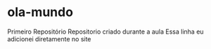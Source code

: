 # ola-mundo
 Primeiro Repositório
 Repositorio criado durante a aula
Essa linha eu adicionei diretamente no site